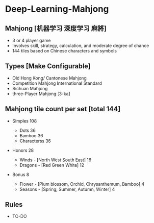 # Deep-Learning-Mahjong

## Mahjong [机器学习 深度学习 麻將] 
* 3 or 4 player game
* Involves skill, strategy, calculation, and moderate degree of chance
* 144 tiles based on Chinese characters and symbols


## Types [Make Configurable]
* Old Hong Kong/ Cantonese Mahjong
* Competition Mahjong International Standard
* Sichuan Mahjong
* three-Player Mahjong [3-ka]


## Mahjong tile count per set [total 144]
* Simples 108
    * Dots 36
    * Bamboo 36
    * Characterss 36

* Honors 28
    * Winds - [North West South East] 16
    * Dragons - [Red Green White] 12

* Bonus 8
    * Flower - [Plum blossom, Orchid, Chrysanthemum, Bamboo] 4
    * Seasons - [Spring, Summer, Autumn, Winter] 4

## Rules
* TO-DO
